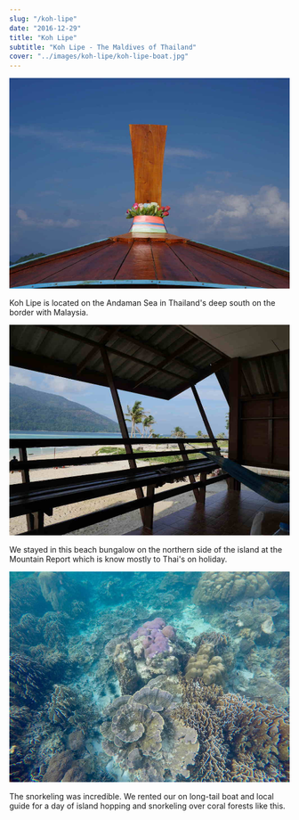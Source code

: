 ```yaml
---
slug: "/koh-lipe"
date: "2016-12-29"
title: "Koh Lipe"
subtitle: "Koh Lipe - The Maldives of Thailand"
cover: "../images/koh-lipe/koh-lipe-boat.jpg"
---
```

<div>

![boat](../images/koh-lipe/koh-lipe-boat.jpg)

Koh Lipe is located on the Andaman Sea in Thailand's deep south on the border with Malaysia. 

</div>
<div>

![mountain-resort](../images/koh-lipe/koh-lipe-mountain-resort.jpg)

We stayed in this beach bungalow on the northern side of the island at the Mountain Report which is know mostly to Thai's on holiday.

</div>
<div>

![coral](../images/koh-lipe/koh-lipe-coral.jpg)

The snorkeling was incredible.  We rented our on long-tail boat and local guide for a day of island hopping and snorkeling over coral forests like this.

</div>